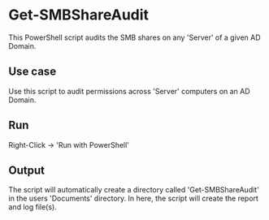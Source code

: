 # Get-SMBShareAudit

This PowerShell script audits the SMB shares on any 'Server' of a given AD Domain.

## Use case

Use this script to audit permissions across 'Server' computers on an AD Domain.

## Run

Right-Click -> 'Run with PowerShell'

## Output

The script will automatically create a directory called 'Get-SMBShareAudit' in the users 'Documents' directory. In here, the script will create the report and log file(s).
